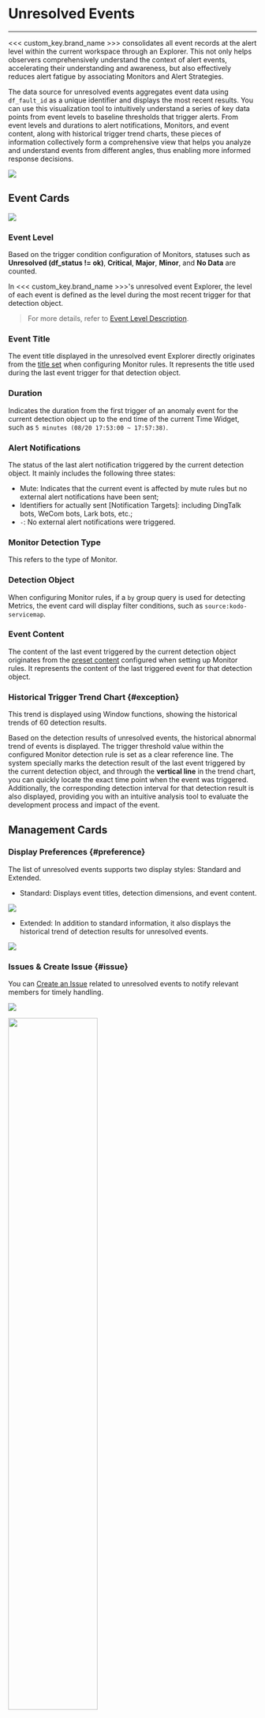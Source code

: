# Unresolved Events
---

<<< custom_key.brand_name >>> consolidates all event records at the alert level within the current workspace through an Explorer. This not only helps observers comprehensively understand the context of alert events, accelerating their understanding and awareness, but also effectively reduces alert fatigue by associating Monitors and Alert Strategies.

The data source for unresolved events aggregates event data using `df_fault_id` as a unique identifier and displays the most recent results. You can use this visualization tool to intuitively understand a series of key data points from event levels to baseline thresholds that trigger alerts. From event levels and durations to alert notifications, Monitors, and event content, along with historical trigger trend charts, these pieces of information collectively form a comprehensive view that helps you analyze and understand events from different angles, thus enabling more informed response decisions.

![](../img/unrecovered_events_list.png)

## Event Cards

![](../img/event-card.png)

### Event Level

Based on the trigger condition configuration of Monitors, statuses such as **Unresolved (df_status != ok)**, **Critical**, **Major**, **Minor**, and **No Data** are counted.

In <<< custom_key.brand_name >>>'s unresolved event Explorer, the level of each event is defined as the level during the most recent trigger for that detection object.

> For more details, refer to [Event Level Description](../../monitoring/monitor/event-level-description.md).

### Event Title

The event title displayed in the unresolved event Explorer directly originates from the [title set](../../monitoring/monitor/mutation-detection.md#event-content) when configuring Monitor rules. It represents the title used during the last event trigger for that detection object.

### Duration

Indicates the duration from the first trigger of an anomaly event for the current detection object up to the end time of the current Time Widget, such as `5 minutes (08/20 17:53:00 ~ 17:57:38)`.

### Alert Notifications

The status of the last alert notification triggered by the current detection object. It mainly includes the following three states:

- Mute: Indicates that the current event is affected by mute rules but no external alert notifications have been sent;
- Identifiers for actually sent [Notification Targets]: including DingTalk bots, WeCom bots, Lark bots, etc.;
- `-`: No external alert notifications were triggered.

### Monitor Detection Type

This refers to the type of Monitor.

### Detection Object

When configuring Monitor rules, if a `by` group query is used for detecting Metrics, the event card will display filter conditions, such as `source:kodo-servicemap`.

### Event Content

The content of the last event triggered by the current detection object originates from the [preset content](../../monitoring/monitor/mutation-detection.md#event-content) configured when setting up Monitor rules. It represents the content of the last triggered event for that detection object.

### Historical Trigger Trend Chart {#exception}

This trend is displayed using Window functions, showing the historical trends of 60 detection results.

Based on the detection results of unresolved events, the historical abnormal trend of events is displayed. The trigger threshold value within the configured Monitor detection rule is set as a clear reference line. The system specially marks the detection result of the last event triggered by the current detection object, and through the **vertical line** in the trend chart, you can quickly locate the exact time point when the event was triggered. Additionally, the corresponding detection interval for that detection result is also displayed, providing you with an intuitive analysis tool to evaluate the development process and impact of the event.


## Management Cards

### Display Preferences {#preference}

The list of unresolved events supports two display styles: Standard and Extended.

- Standard: Displays event titles, detection dimensions, and event content.

![](../img/event-1-1.png)

- Extended: In addition to standard information, it also displays the historical trend of detection results for unresolved events.

![](../img/event.png)


### Issues & Create Issue {#issue}

You can [Create an Issue](../../exception/issue.md#event) related to unresolved events to notify relevant members for timely handling.
 
![](../img/event-2.png)

<img src="../../img/event-3.png" width="60%" >

If the current event is associated with an Incident, clicking the icon allows you to directly jump to the view:

<img src="../../img/event_jump_to_issue.png" width="80%" >

### Resolved Events {#recover}

An event's status is normal (`df_sub_status = ok`) when it becomes a resolved event. Recovery rules can be set in [Monitors](../../monitoring/monitor/index.md) or manually resolved.

Resolved events are divided into four types:

| <div style="width: 140px">Name</div>       | `df_status` | Description                                                    |
| :------------- | :-------- | :----------------------------------------------------------- |
| Resolved           | ok        | Previously detected "Critical", "Major", "Minor" anomalies; if they don't re-trigger within N detections, it is considered resolved. |
| Data Gap Resolved     | ok        | If data reporting stops and then resumes, it is judged as resolved. |
| Data Gap Treated as Resolved | ok        | If detection data shows a gap, it is treated as a normal state. |
| Manually Resolved       | ok        | Users can manually click to resolve, supporting single or batch recovery.         |



## Further Reading

<font size=2>

<div class="grid cards" markdown>

- [<font color="coral"> :fontawesome-solid-arrow-right-long: &nbsp; Event Details</font>](event-details.md)

</div>

<div class="grid cards" markdown>

- [<font color="coral"> :fontawesome-solid-arrow-right-long: &nbsp; All Event Explorers</font>](./event-list.md)

</div>


<div class="grid cards" markdown>

- [<font color="coral"> :fontawesome-solid-arrow-right-long: &nbsp; The Power of Explorers</font>](../../getting-started/function-details/explorer-search.md)

</div>

<div class="grid cards" markdown>

- [<font color="coral"> :fontawesome-solid-arrow-right-long: &nbsp; Visualizing Event Data Through Alert Statistics Charts</font>](../../scene/visual-chart/alert-statistics.md)

</div>



</font>